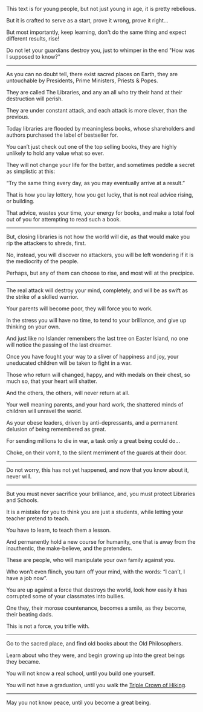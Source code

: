 This text is for young people, but not just young in age,
it is pretty rebelious.

But it is crafted to serve as a start,
prove it wrong, prove it right...

But most importantly, keep learning,
don't do the same thing and expect different results, rise!

Do not let your guardians destroy you,
just to whimper in the end "How was I supposed to know?"

---

As you can no doubt tell, there exist sacred places on Earth,
they are untouchable by Presidents, Prime Ministers, Priests & Popes.

They are called The Libraries,
and any an all who try their hand at their destruction will perish.

They are under constant attack, and each attack is more clever,
than the previous.

Today libraries are flooded by meaningless books,
whose shareholders and authors purchased the label of bestseller for.

You can’t just check out one of the top selling books,
they are highly unlikely to hold any value what so ever.

They will not change your life for the better,
and sometimes peddle a secret as simplistic at this:

“Try the same thing every day,
as you may eventually arrive at a result.”

That is how you lay lottery, how you get lucky,
that is not real advice rising, or building.

That advice, wastes your time, your energy for books,
and make a total fool out of you for attempting to read such a book.

---

But, closing libraries is not how the world will die,
as that would make you rip the attackers to shreds, first.

No, instead, you will discover no attackers,
you will be left wondering if it is the mediocrity of the people.

Perhaps, but any of them can choose to rise,
and most will at the precipice.

---

The real attack will destroy your mind, completely,
and will be as swift as the strike of a skilled warrior.

Your parents will become poor,
they will force you to work.

In the stress you will have no time,
to tend to your brilliance, and give up thinking on your own.

And just like no Islander remembers the last tree on Easter Island,
no one will notice the passing of the last dreamer.

Once you have fought your way to a sliver of happiness and joy,
your uneducated children will be taken to fight in a war.

Those who return will changed, happy, and with medals on their chest,
so much so, that your heart will shatter.

And the others,
the others, will never return at all.

Your well meaning parents, and your hard work,
the shattered minds of children will unravel the world.

As your obese leaders, driven by anti-depressants,
and a permanent delusion of being remembered as great.

For sending millions to die in war,
a task only a great being could do…

Choke, on their vomit,
to the silent merriment of the guards at their door.

---

Do not worry, this has not yet happened,
and now that you know about it, never will.

---

But you must never sacrifice your brilliance,
and, you must protect Libraries and Schools.

It is a mistake for you to think you are just a students,
while letting your teacher pretend to teach.

You have to learn,
to teach them a lesson.

And permanently hold a new course for humanity,
one that is away from the inauthentic, the make-believe, and the pretenders.

These are people,
who will manipulate your own family against you.

Who won’t even flinch, you turn off your mind, with the words:
“I can’t, I have a job now”.

You are up against a force that destroys the world,
look how easily it has corrupted some of your classmates into bullies.

One they, their morose countenance,
becomes a smile, as they become, their beating dads.

This is not a force,
you trifle with.

---

Go to the sacred place,
and find old books about the Old Philosophers.

Learn about who they were,
and begin growing up into the great beings they became.

You will not know a real school,
until you build one yourself.

You will not have a graduation,
until you walk the [Triple Crown of Hiking][1].

---

May you not know peace,
until you become a great being.

[1]: https://www.youtube.com/watch?v=EzXP5PjRHjM&list=PLXiz2lWve6AJrEVuAjfL4eaBDEMfdbKa6
